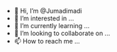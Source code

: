 - 👋 Hi, I’m @Jumadimadi
- 👀 I’m interested in ...
- 🌱 I’m currently learning ...
- 💞️ I’m looking to collaborate on ...
- 📫 How to reach me ...

<!---
Jumadimadi/Jumadimadi is a ✨ special ✨ repository because its `README.md` (this file) appears on your GitHub profile.
You can click the Preview link to take a look at your changes.
--->
